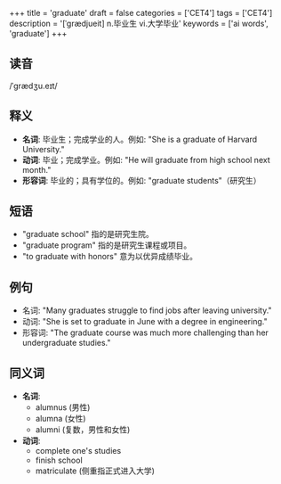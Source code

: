 +++
title = 'graduate'
draft = false
categories = ['CET4']
tags = ['CET4']
description = '[ˈgrædjueit] n.毕业生 vi.大学毕业'
keywords = ['ai words', 'graduate']
+++

## 读音
/ˈɡrædʒu.eɪt/

## 释义
- **名词**: 毕业生；完成学业的人。例如: "She is a graduate of Harvard University."
- **动词**: 毕业；完成学业。例如: "He will graduate from high school next month."
- **形容词**: 毕业的；具有学位的。例如: "graduate students"（研究生）

## 短语
- "graduate school" 指的是研究生院。
- "graduate program" 指的是研究生课程或项目。
- "to graduate with honors" 意为以优异成绩毕业。

## 例句
- 名词: "Many graduates struggle to find jobs after leaving university."
- 动词: "She is set to graduate in June with a degree in engineering."
- 形容词: "The graduate course was much more challenging than her undergraduate studies."

## 同义词
- **名词**:
  - alumnus (男性)
  - alumna (女性)
  - alumni (复数，男性和女性)
- **动词**:
  - complete one's studies
  - finish school
  - matriculate (侧重指正式进入大学)
